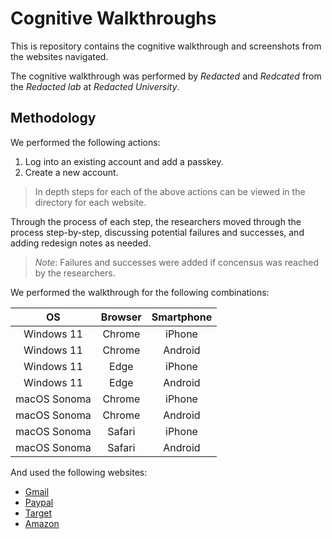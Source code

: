 # Cognitive Walkthroughs

This is repository contains the cognitive walkthrough and screenshots from the websites navigated.

The cognitive walkthrough was performed by *Redacted* and *Redcated* from the *Redacted lab* at *Redacted University*.

## Methodology

We performed the following actions:

1. Log into an existing account and add a passkey.
2. Create a new account.

> In depth steps for each of the above actions can be viewed in the directory for each website. 

Through the process of each step, the researchers moved through the process step-by-step, discussing potential failures and successes, and adding redesign notes as needed.

> *Note*: Failures and successes were added if concensus was reached by the researchers.

We performed the walkthrough for the following combinations:

| OS  | Browser | Smartphone |
| :---: | :-------: | :----------: |
| Windows 11 | Chrome | iPhone |
| Windows 11 | Chrome | Android |
| Windows 11 | Edge | iPhone |
| Windows 11 | Edge | Android |
| macOS Sonoma  | Chrome | iPhone |
| macOS Sonoma  | Chrome | Android |
| macOS Sonoma  | Safari | iPhone |
| macOS Sonoma  | Safari | Android |

And used the following websites:

- [Gmail](gmail)
- [Paypal](paypal)
- [Target](target)
- [Amazon](amazon)
